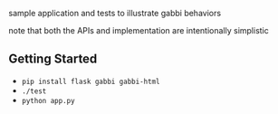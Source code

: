 sample application and tests to illustrate gabbi behaviors

note that both the APIs and implementation are intentionally simplistic


Getting Started
---------------

* `pip install flask gabbi gabbi-html`
* `./test`
* `python app.py`
